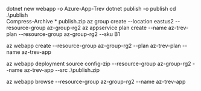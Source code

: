 dotnet new webapp -o Azure-App-Trev
dotnet publish -o publish
cd .\publish\
Compress-Archive * publish.zip
az group create --location eastus2 --resource-group az-group-rg2
az appservice plan create --name az-trev-plan --resource-group az-group-rg2 --sku B1

az webapp create --resource-group az-group-rg2 --plan az-trev-plan --name az-trev-app 

az webapp deployment source config-zip --resource-group az-group-rg2 --name az-trev-app --src .\publish.zip

az webapp browse --resource-group az-group-rg2 --name az-trev-app